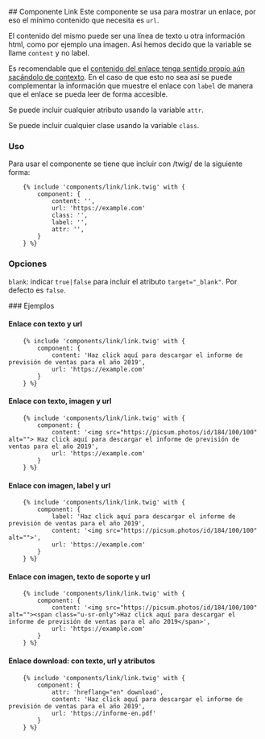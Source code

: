 ## Componente Link
Este componente se usa para mostrar un enlace, por eso el mínimo contenido que necesita es `url`.

El contenido del mismo puede ser una línea de texto u otra información html, como por ejemplo una imagen. Así hemos decido que la variable se llame `content` y no label.

Es recomendable que el [contenido del enlace tenga sentido propio aún sacándolo de contexto](https://www.un.org/en/webaccessibility/navigation.shtml#Links). En el caso de que esto no sea así se puede complementar la información que muestre el enlace con `label` de manera que el enlace se pueda leer de forma accesible.

Se puede incluir cualquier atributo usando la variable `attr`.

Se puede incluir cualquier clase usando la variable `class`.

### Uso
Para usar el componente se tiene que incluir con /twig/ de la siguiente forma:
```
    {% include 'components/link/link.twig' with {
        component: {
            content: '',
            url: 'https://example.com'
            class: '',
            label: '',
            attr: '',
        }
    } %}
```

### Opciones
`blank`: indicar `true|false` para incluir el atributo `target="_blank"`. Por defecto es `false`.

### Ejemplos
#### Enlace con texto y url
```
    {% include 'components/link/link.twig' with {
        component: {
            content: 'Haz click aquí para descargar el informe de previsión de ventas para el año 2019',
            url: 'https://example.com'
        }
    } %}
```

#### Enlace con texto, imagen y url
```
    {% include 'components/link/link.twig' with {
        component: {
            content: '<img src="https://picsum.photos/id/184/100/100" alt=""> Haz click aquí para descargar el informe de previsión de ventas para el año 2019',
            url: 'https://example.com'
        }
    } %}
```

#### Enlace con imagen, label y url
```
    {% include 'components/link/link.twig' with {
        component: {
            label: 'Haz click aquí para descargar el informe de previsión de ventas para el año 2019',
            content: '<img src="https://picsum.photos/id/184/100/100" alt="">',
            url: 'https://example.com'
        }
    } %}
```

#### Enlace con imagen, texto de soporte y url
```
    {% include 'components/link/link.twig' with {
        component: {
            content: '<img src="https://picsum.photos/id/184/100/100" alt=""><span class="u-sr-only">Haz click aquí para descargar el informe de previsión de ventas para el año 2019</span>',
            url: 'https://example.com'
        }
    } %}
```

#### Enlace download: con texto, url y atributos
```
    {% include 'components/link/link.twig' with {
        component: {
            attr: 'hreflang="en" download',
            content: 'Haz click aquí para descargar el informe de previsión de ventas para el año 2019',
            url: 'https://informe-en.pdf'
        }
    } %}
```
